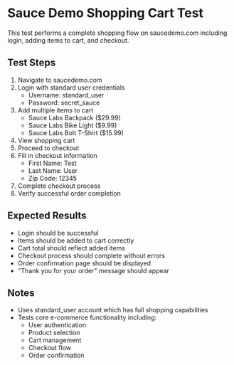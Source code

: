 # Sauce Demo Shopping Cart Test

This test performs a complete shopping flow on saucedemo.com including login, adding items to cart, and checkout.

## Test Steps

1. Navigate to saucedemo.com
2. Login with standard user credentials
   - Username: standard_user
   - Password: secret_sauce
3. Add multiple items to cart
   - Sauce Labs Backpack ($29.99)
   - Sauce Labs Bike Light ($9.99) 
   - Sauce Labs Bolt T-Shirt ($15.99)
4. View shopping cart
5. Proceed to checkout
6. Fill in checkout information
   - First Name: Test
   - Last Name: User
   - Zip Code: 12345
7. Complete checkout process
8. Verify successful order completion

## Expected Results
- Login should be successful
- Items should be added to cart correctly
- Cart total should reflect added items
- Checkout process should complete without errors
- Order confirmation page should be displayed
- "Thank you for your order" message should appear

## Notes
- Uses standard_user account which has full shopping capabilities
- Tests core e-commerce functionality including:
  - User authentication
  - Product selection
  - Cart management
  - Checkout flow
  - Order confirmation
